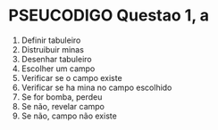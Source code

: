 # PSEUCODIGO Questao 1, a
1. Definir tabuleiro
2. Distruibuir minas
3. Desenhar tabuleiro
4. Escolher um campo
5. Verificar se o campo existe
6. Verificar se ha mina no campo escolhido
7. Se for bomba, perdeu
8. Se não, revelar campo
9. Se não, campo não existe